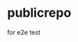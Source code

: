 # publicrepo
for e2e test


































































































































































































































































































































































































































































































































































































































































































































































































































































































































































































































































































































